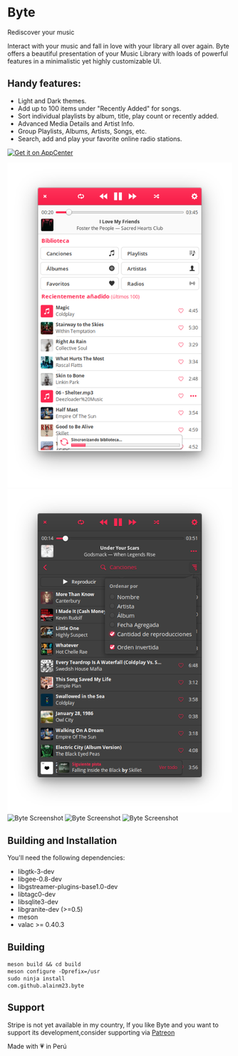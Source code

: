 # Byte
Rediscover your music

Interact with your music and fall in love with your library all over again.
Byte offers a beautiful presentation of your Music Library with loads of powerful features in a minimalistic yet highly customizable UI.

## Handy features:
* Light and Dark themes.</li>
* Add up to 100 items under "Recently Added" for songs.
* Sort individual playlists by album, title, play count or recently added.
* Advanced Media Details and Artist Info.
* Group Playlists, Albums, Artists, Songs, etc.
* Search, add and play your favorite online radio stations.

<a href="https://appcenter.elementary.io/com.github.alainm23.byte"><img src="https://appcenter.elementary.io/badge.svg?new" alt="Get it on AppCenter" /></a>

![Byte Screenshot](https://github.com/alainm23/byte/raw/master/data/screenshot/screenshot-01.png)
![Byte Screenshot](https://github.com/alainm23/byte/raw/master/data/screenshot/screenshot-02.png)
![Byte Screenshot](https://github.com/alainm23/byte/raw/master/data/screenshot/screenshot-03.png)
![Byte Screenshot](https://github.com/alainm23/byte/raw/master/data/screenshot/screenshot-04.png)
![Byte Screenshot](https://github.com/alainm23/byte/raw/master/data/screenshot/screenshot-05.png)

## Building and Installation

You'll need the following dependencies:
* libgtk-3-dev
* libgee-0.8-dev
* libgstreamer-plugins-base1.0-dev
* libtagc0-dev
* libsqlite3-dev
* libgranite-dev (>=0.5)
* meson
* valac >= 0.40.3

## Building  

```
meson build && cd build
meson configure -Dprefix=/usr
sudo ninja install
com.github.alainm23.byte
```

## Support
Stripe is not yet available in my country, If you like Byte and you want to support its development,consider supporting via [Patreon](https://www.patreon.com/alainm23)

Made with 💗 in Perú
